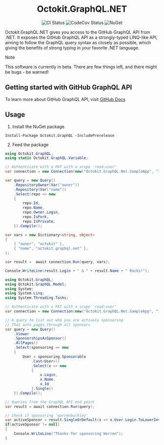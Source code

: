 <h1 align="center">Octokit.GraphQL.NET</h1>

<p align="center">
  <a style="text-decoration:none" href="https://github.com/octokit/octokit.graphql.net/actions/workflows/dotnetcore.yml">
    <img src="https://github.com/octokit/octokit.graphql.net/actions/workflows/dotnetcore.yml/badge.svg" alt="CI Status" /></a>
  <a style="text-decoration:none" href="https://codecov.io/gh/octokit/octokit.graphql.net">
    <img src="https://codecov.io/gh/octokit/octokit.graphql.net/branch/main/graph/badge.svg" alt="CodeCov Status" /></a>
  <a style="text-decoration:none" href="https://www.nuget.org/packages/Octokit.GraphQL">
    <img src="http://img.shields.io/nuget/v/Octokit.GraphQL.svg" alt="NuGet" /></a>
</p>

Octokit.GraphQL.NET gives you access to the GitHub GraphQL API from .NET. It exposes the GitHub GraphQL API as a strongly-typed LINQ-like API, aiming to follow the GraphQL query syntax as closely as possible, which giving the benefits of strong typing in your favorite .NET language.

> [!NOTE]
> This software is currently in beta. There are few things left, and there might be bugs - be warned!

## Getting started with GitHub GraphQL API

To learn more about GitHub GraphQL API, visit [GitHub Docs](https://docs.github.com/graphql/overview)

## Usage

1. Install the NuGet package
```
Install-Package Octokit.GraphQL -IncludePrerelease
```
2. Feed the package
```C#
using Octokit.GraphQL;
using static Octokit.GraphQL.Variable;

// Authenticate with a PAT with a scope 'read:user'
var connection = new Connection(new("Octokit.GraphQL.Net.SampleApp", "1.0"), "LOGGED_IN_GITHUB_USER_TOKEN");

var query = new Query()
    .RepositoryOwner(Var("owner"))
    .Repository(Var("name"))
    .Select(repo => new
    {
        repo.Id,
        repo.Name,
        repo.Owner.Login,
        repo.IsFork,
        repo.IsPrivate,
    }).Compile();

var vars = new Dictionary<string, object>
{
    { "owner", "octokit" },
    { "name", "octokit.graphql.net" },
};

var result =  await connection.Run(query, vars);

Console.WriteLine(result.Login + " & " + result.Name + " Rocks!");
```

```C#
using Octokit.GraphQL;
using Octokit.GraphQL.Model;
using System;
using System.Linq;
using System.Threading.Tasks;

// Authenticate with a PAT with a scope 'read:user'
var connection = new Connection(new("Octokit.GraphQL.Net.SampleApp", "1.0"), "LOGGED_IN_GITHUB_USER_TOKEN");

// A query to list out who you are actively sponsoring
// That auto pages through all sponsors
var query = new Query()
    .Viewer
    .SponsorshipsAsSponsor()
    .AllPages()
    .Select(sponsoring => new
    {
        User = sponsoring.Sponsorable
            .Cast<User>()
            .Select(x => new
            {
                x.Login,
                x.Name,
                x.Id
            }.Single()
    }).Compile();

// Queries from the GraphQL API end point
var result = await connection.Run(query);

// Check if sponsoring 'warrenbuckley'
var activeSponsor = result.SingleOrDefault(x => x.User.Login.ToLowerInvariant() == "warrenbuckley");
if(activeSponsor != null)
{
    Console.WriteLine("Thanks for sponsoring Warren");
}
```
